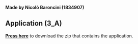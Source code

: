 **Made by Nicolò Baroncini (1834907)**
## Application (3_A)
**[Press here](https://drive.google.com/file/d/1KMn-UXSGBxMoO1v-XvSNIRjZm4U6FmoM/view?usp=sharing)** to download the zip that contains the application.
